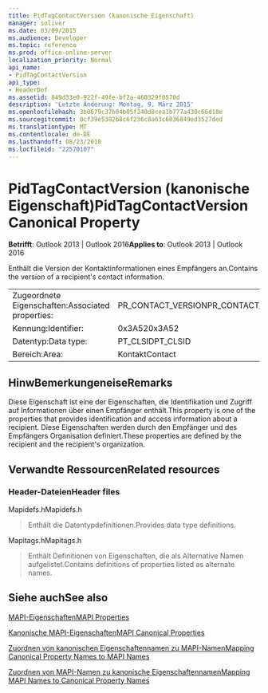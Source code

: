 ```yaml
---
title: PidTagContactVersion (kanonische Eigenschaft)
manager: soliver
ms.date: 03/09/2015
ms.audience: Developer
ms.topic: reference
ms.prod: office-online-server
localization_priority: Normal
api_name:
- PidTagContactVersion
api_type:
- HeaderDef
ms.assetid: 849d33e0-922f-49fe-bf2a-460329f0570d
description: 'Letzte Änderung: Montag, 9. März 2015'
ms.openlocfilehash: 3b0679c37b04b05f240d8cea1b777a430c66d18e
ms.sourcegitcommit: 0cf39e5382b8c6f236c8a63c6036849ed3527ded
ms.translationtype: MT
ms.contentlocale: de-DE
ms.lasthandoff: 08/23/2018
ms.locfileid: "22570107"
---
```

# <a name="pidtagcontactversion-canonical-property"></a><span data-ttu-id="f6d0e-103">PidTagContactVersion (kanonische Eigenschaft)</span><span class="sxs-lookup"><span data-stu-id="f6d0e-103">PidTagContactVersion Canonical Property</span></span>

  
  
<span data-ttu-id="f6d0e-104">**Betrifft**: Outlook 2013 | Outlook 2016</span><span class="sxs-lookup"><span data-stu-id="f6d0e-104">**Applies to**: Outlook 2013 | Outlook 2016</span></span> 
  
<span data-ttu-id="f6d0e-105">Enthält die Version der Kontaktinformationen eines Empfängers an.</span><span class="sxs-lookup"><span data-stu-id="f6d0e-105">Contains the version of a recipient's contact information.</span></span>
  
|||
|:-----|:-----|
|<span data-ttu-id="f6d0e-106">Zugeordnete Eigenschaften:</span><span class="sxs-lookup"><span data-stu-id="f6d0e-106">Associated properties:</span></span>  <br/> |<span data-ttu-id="f6d0e-107">PR_CONTACT_VERSION</span><span class="sxs-lookup"><span data-stu-id="f6d0e-107">PR_CONTACT_VERSION</span></span>  <br/> |
|<span data-ttu-id="f6d0e-108">Kennung:</span><span class="sxs-lookup"><span data-stu-id="f6d0e-108">Identifier:</span></span>  <br/> |<span data-ttu-id="f6d0e-109">0x3A52</span><span class="sxs-lookup"><span data-stu-id="f6d0e-109">0x3A52</span></span>  <br/> |
|<span data-ttu-id="f6d0e-110">Datentyp:</span><span class="sxs-lookup"><span data-stu-id="f6d0e-110">Data type:</span></span>  <br/> |<span data-ttu-id="f6d0e-111">PT_CLSID</span><span class="sxs-lookup"><span data-stu-id="f6d0e-111">PT_CLSID</span></span>  <br/> |
|<span data-ttu-id="f6d0e-112">Bereich:</span><span class="sxs-lookup"><span data-stu-id="f6d0e-112">Area:</span></span>  <br/> |<span data-ttu-id="f6d0e-113">Kontakt</span><span class="sxs-lookup"><span data-stu-id="f6d0e-113">Contact</span></span>  <br/> |
   
## <a name="remarks"></a><span data-ttu-id="f6d0e-114">HinwBemerkungeneise</span><span class="sxs-lookup"><span data-stu-id="f6d0e-114">Remarks</span></span>

<span data-ttu-id="f6d0e-115">Diese Eigenschaft ist eine der Eigenschaften, die Identifikation und Zugriff auf Informationen über einen Empfänger enthält.</span><span class="sxs-lookup"><span data-stu-id="f6d0e-115">This property is one of the properties that provides identification and access information about a recipient.</span></span> <span data-ttu-id="f6d0e-116">Diese Eigenschaften werden durch den Empfänger und des Empfängers Organisation definiert.</span><span class="sxs-lookup"><span data-stu-id="f6d0e-116">These properties are defined by the recipient and the recipient's organization.</span></span>
  
## <a name="related-resources"></a><span data-ttu-id="f6d0e-117">Verwandte Ressourcen</span><span class="sxs-lookup"><span data-stu-id="f6d0e-117">Related resources</span></span>

### <a name="header-files"></a><span data-ttu-id="f6d0e-118">Header-Dateien</span><span class="sxs-lookup"><span data-stu-id="f6d0e-118">Header files</span></span>

<span data-ttu-id="f6d0e-119">Mapidefs.h</span><span class="sxs-lookup"><span data-stu-id="f6d0e-119">Mapidefs.h</span></span>
  
> <span data-ttu-id="f6d0e-120">Enthält die Datentypdefinitionen.</span><span class="sxs-lookup"><span data-stu-id="f6d0e-120">Provides data type definitions.</span></span>
    
<span data-ttu-id="f6d0e-121">Mapitags.h</span><span class="sxs-lookup"><span data-stu-id="f6d0e-121">Mapitags.h</span></span>
  
> <span data-ttu-id="f6d0e-122">Enthält Definitionen von Eigenschaften, die als Alternative Namen aufgelistet.</span><span class="sxs-lookup"><span data-stu-id="f6d0e-122">Contains definitions of properties listed as alternate names.</span></span>
    
## <a name="see-also"></a><span data-ttu-id="f6d0e-123">Siehe auch</span><span class="sxs-lookup"><span data-stu-id="f6d0e-123">See also</span></span>



[<span data-ttu-id="f6d0e-124">MAPI-Eigenschaften</span><span class="sxs-lookup"><span data-stu-id="f6d0e-124">MAPI Properties</span></span>](mapi-properties.md)
  
[<span data-ttu-id="f6d0e-125">Kanonische MAPI-Eigenschaften</span><span class="sxs-lookup"><span data-stu-id="f6d0e-125">MAPI Canonical Properties</span></span>](mapi-canonical-properties.md)
  
[<span data-ttu-id="f6d0e-126">Zuordnen von kanonischen Eigenschaftennamen zu MAPI-Namen</span><span class="sxs-lookup"><span data-stu-id="f6d0e-126">Mapping Canonical Property Names to MAPI Names</span></span>](mapping-canonical-property-names-to-mapi-names.md)
  
[<span data-ttu-id="f6d0e-127">Zuordnen von MAPI-Namen zu kanonische Eigenschaftennamen</span><span class="sxs-lookup"><span data-stu-id="f6d0e-127">Mapping MAPI Names to Canonical Property Names</span></span>](mapping-mapi-names-to-canonical-property-names.md)

